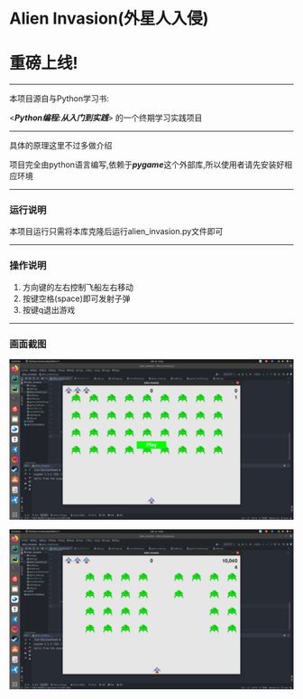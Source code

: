 # Alien Invasion(外星人入侵)
# 重磅上线!

<hr>

本项目源自与Python学习书:

<**_Python编程:从入门到实践_**>
的一个终期学习实践项目

<hr>

具体的原理这里不过多做介绍

项目完全由python语言编写,依赖于***pygame***这个外部库,所以使用者请先安装好相应环境

<hr>

### 运行说明

本项目运行只需将本库克隆后运行alien_invasion.py文件即可

<hr>

### 操作说明


1. 方向键的左右控制飞船左右移动
2. 按键空格(space)即可发射子弹
3. 按键q退出游戏

<hr>

### 画面截图

![游戏截图1](https://github.com/JellyfishKnight/alien_invasion/blob/main/images/Screenshot%20from%202022-09-18%2019-02-51.png)


![游戏截图2](https://github.com/JellyfishKnight/alien_invasion/blob/main/images/Screenshot%20from%202022-09-18%2019-03-36.png)